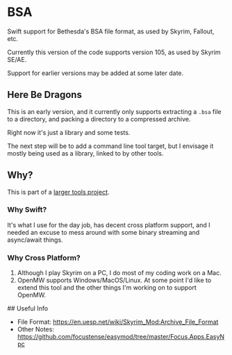 # BSA

Swift support for Bethesda's BSA file format, as used by Skyrim, Fallout, etc.

Currently this version of the code supports version 105, as used by Skyrim SE/AE. 

Support for earlier versions may be added at some later date. 

## Here Be Dragons

This is an early version, and it currently only supports extracting a `.bsa` file to a directory, and packing a directory to a compressed archive.

Right now it's just a library and some tests. 

The next step will be to add a command line tool target, but I envisage it mostly being used as a library, linked to by other tools. 

## Why?

This is part of a [larger tools project](https://github.com/elegantchaos/SkyrimFileFormat).

### Why Swift?

It's what I use for the day job, has decent cross platform support, and I needed an excuse to mess around with some binary streaming and async/await things. 

### Why Cross Platform?

1. Although I play Skyrim on a PC, I do most of my coding work on a Mac.
2. OpenMW supports Windows/MacOS/Linux. At some point I'd like to extend this tool and the other things I'm working on to support OpenMW.

## Useful Info

- File Format: https://en.uesp.net/wiki/Skyrim_Mod:Archive_File_Format
- Other Notes: https://github.com/focustense/easymod/tree/master/Focus.Apps.EasyNpc

